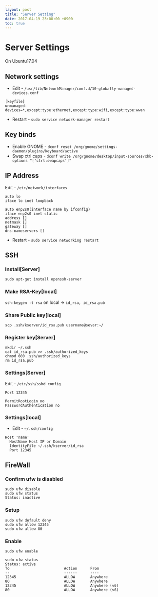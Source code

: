 ```yaml
---
layout: post
title: "Server Setting"
date: 2017-04-19 23:00:00 +0900
toc: true
---
```


# Server Settings

On Ubuntu17.04

## Network settings
 * Edit - `/usr/lib/NetworkManager/conf.d/10-globally-managed-devices.conf`

```
[keyfile]
unmanaged-devices=*,except:type:ethernet,except:type:wifi,except:type:wwan
```

* Restart - `sudo service network-manager restart`

## Key binds

* Enable GNOME - `dconf reset /org/gnome/settings-daemon/plugins/keyboard/active`
* Swap ctrl caps - `dconf write /org/gnome/desktop/input-sources/xkb-options "['ctrl:swapcaps']"`

## IP Address
Edit - `/etc/network/interfaces`
```
auto lo
iface lo inet loopback

auto enp2s0(interface name by ifconfig)
iface enp2s0 inet static
address []
netmask []
gateway []
dns-nameservers []
```
* Restart - `sudo service networking restart`
## SSH

### Install[Server]
`sudo apt-get install openssh-server`
### Make RSA-Key[local]
`ssh-keygen -t rsa` on local -> `id_rsa, id_rsa.pub`
### Share Public key[local]
`scp .ssh/kserver/id_rsa.pub username@sever:~/`
### Register key[Server]
```
mkdir ~/.ssh
cat id_rsa.pub >> .ssh/authorized_keys
chmod 600 .ssh/authorized_keys
rm id_rsa.pub
```
### Settings[Server]
Edit - `/etc/ssh/sshd_config`
```
Port 12345

PermitRootLogin no
PasswordAuthentication no
```
### Settings[local]
* Edit - `~/.ssh/config`
```
Host 'name'
  HostName Host IP or Domain
  IdentityFile ~/.ssh/kserver/id_rsa
  Port 12345
```

## FireWall

### Confirm ufw is disabled
```
sudo ufw disable
sudo ufw status
Status: inactive
```
### Setup
```
sudo ufw default deny
sudo ufw allow 12345
sudo ufw allow 80
```
### Enable
```
sudo ufw enable

sudo ufw status
Status: active
To                         Action      From
--                         ------      ----
12345                      ALLOW       Anywhere
80                         ALLOW       Anywhere
12345                      ALLOW       Anywhere (v6)
80                         ALLOW       Anywhere (v6)
```
